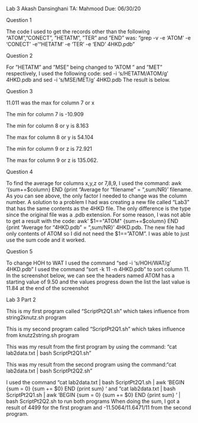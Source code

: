 Lab 3
Akash Dansinghani
TA: Mahmood
Due: 06/30/20

Question 1

The code I used to get the records other than the following “ATOM”,”CONECT”, ”HETATM”, ”TER” and ”END” was: “grep -v -e ‘ATOM’ -e ‘CONECT’ -e’“HETATM’ -e ‘TER’ -e ‘END’ 4HKD.pdb”


Question 2

For ”HETATM” and ”MSE” being changed to ”ATOM ” and ”MET” respectively, I used the following code: sed -i ‘s/HETATM/ATOM/g’ 4HKD.pdb and sed -i ‘s/MSE/MET/g’ 4HKD.pdb
The result is below.


Question 3

11.011 was the max for column 7 or x

The min for column 7 is -10.909

The min for column 8 or y is 8.163

The max for column 8 or y is 54.104


The min for column 9 or z is 72.921

The max for column 9 or z is 135.062.

Question 4

To find the average for columns x,y,z or 7,8,9, I used the command: awk ‘{sum+=$column} END {print “Average for “filename” = “,sum/NR}’ filename. As you can see above, the only factor I needed to change was the column number. A solution to a problem I had was creating a new file called “Lab3” that has the same contents as the 4HKD file. The only difference is the type since the original file was a .pdb extension. For some reason, I was not able to get a result with the code: awk’ $1=="ATOM" {sum+=$column} END {print “Average for “4HKD.pdb” = “,sum/NR}’ 4HKD.pdb. The new file had only contents of ATOM so I did not need the $1==”ATOM”. I was able to just use the sum code and it worked.

Question 5

   To change HOH to WAT I used the command “sed -i ‘s/HOH/WAT/g’ 4HKD.pdb”
I used the command “sort -k 11 -n 4HKD.pdb” to sort column 11. In the screenshot below, we can see the headers named ATOM has a starting value of 9.50 and the values progress down the list the last value is 11.84 at the end of the screenshot 


Lab 3 Part 2


This is my first program called “ScriptPt2Q1.sh” which takes influence from string2knutz.sh program

This is my second program called “ScriptPt2Q1.sh” which takes influence from knutz2string.sh program

This was my result from the first program by using the command: “cat lab2data.txt | bash ScriptPt2Q1.sh”


This was my result from the second program using the command:“cat lab2data.txt | bash ScriptPt2Q2.sh”

I used the command “cat lab2data.txt | bash ScriptPt2Q1.sh | awk ‘BEGIN {sum = 0} {sum += $0} END {print sum} ‘ and “cat lab2data.txt | bash ScriptPt2Q1.sh | awk ‘BEGIN {sum = 0} {sum += $0} END {print sum} ‘ | bash ScriptPt2Q2.sh  to run both programs
When doing the sum, I got a result of 4499 for the first program and -11.5064/11.6471/11 from the second program.

